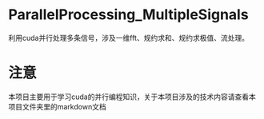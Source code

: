 # ParallelProcessing_MultipleSignals
利用cuda并行处理多条信号，涉及一维fft、规约求和、规约求极值、流处理。
# 注意
本项目主要用于学习cuda的并行编程知识，关于本项目涉及的技术内容请查看本项目文件夹里的markdown文档
